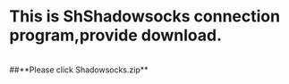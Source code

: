 <h1>This is ShShadowsocks connection program,provide download.</h1></br>
##**Please click Shadowsocks.zip**
